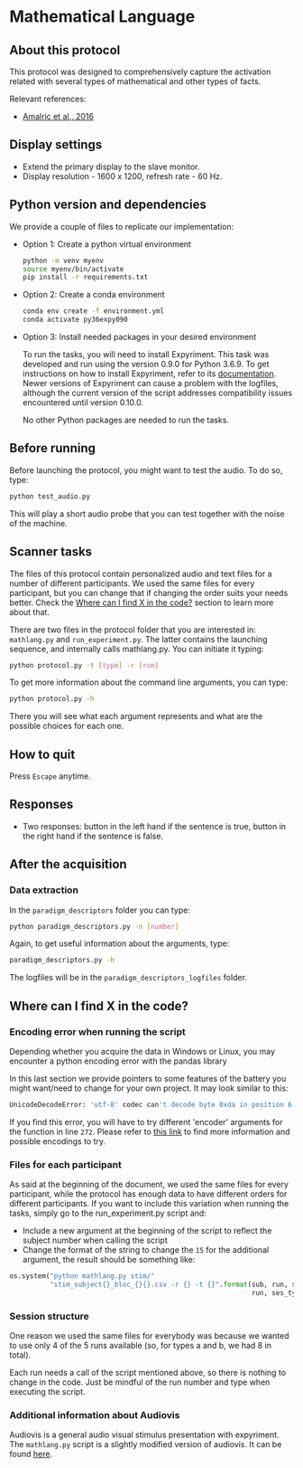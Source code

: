 # Mathematical Language

## About this protocol

This protocol was designed to comprehensively capture the activation related with several types of mathematical and other types of facts.

Relevant references:

* [Amalric et al., 2016](https://www.pnas.org/doi/full/10.1073/pnas.1603205113)

## Display settings

* Extend the primary display to the slave monitor.
* Display resolution - 1600 x 1200, refresh rate - 60 Hz.

## Python version and dependencies

We provide a couple of files to replicate our implementation:

* Option 1: Create a python virtual environment

    ```bash
    python -m venv myenv
    source myenv/bin/activate
    pip install -r requirements.txt
    ```

* Option 2: Create a conda environment 

    ```bash
    conda env create -f environment.yml
    conda activate py36expy090
    ```

* Option 3: Install needed packages in your desired environment
  
  To run the tasks, you will need to install Expyriment. This task was developed and run using the version 0.9.0 for Python 3.6.9. To get instructions on how to install Expyriment, refer to its [documentation](https://docs.expyriment.org/Installation.html). Newer versions of Expyriment can cause a problem with the logfiles, although the current version of the script addresses compatibility issues encountered until version 0.10.0.
  
  No other Python packages are needed to run the tasks.

## Before running

Before launching the protocol, you might want to test the audio. To do so, type:

```bash
python test_audio.py
```

This will play a short audio probe that you can test together with the noise of the machine.

## Scanner tasks

The files of this protocol contain personalized audio and text files for a number of different participants. We used the same files for every participant, but you can change that if changing the order suits your needs better. Check the [Where can I find X in the code?](#where-can-i-find-x-in-the-code) section to learn more about that.

There are two files in the protocol folder that you are interested in: `mathlang.py` and `run_experiment.py`. The latter contains the launching sequence, and internally calls mathlang.py. You can initiate it typing:

```bash
python protocol.py -t [type] -r [run]
```

To get more information about the command line arguments, you can type:

```bash
python protocol.py -h
```

There you will see what each argument represents and what are the possible choices for each one.

## How to quit

Press `Escape` anytime.

## Responses

* Two responses: button in the left hand if the sentence is true, button in the right hand if the sentence is false.

## After the acquisition

### Data extraction

In the `paradigm_descriptors` folder you can type:

```bash
python paradigm_descriptors.py -n [number]
```

Again, to get useful information about the arguments, type:

```bash
paradigm_descriptors.py -h
```

The logfiles will be in the `paradigm_descriptors_logfiles` folder.

## Where can I find X in the code?

### Encoding error when running the script

Depending whether you acquire the data in Windows or Linux, you may encounter a python encoding error with the pandas library

In this last section we provide pointers to some features of the battery you might want/need to change for your own project. It may look similar to this:

```bash
UnicodeDecodeError: 'utf-8' codec can't decode byte 0xda in position 6: invalid continuation byte
```

If you find this error, you will have to try different 'encoder' arguments for the function in line `272`. Please refer to [this link](https://stackoverflow.com/questions/18171739/unicodedecodeerror-when-reading-csv-file-in-pandas-with-python)
to find more information and possible encodings to try.

### Files for each participant

As said at the beginning of the document, we used the same files for every participant, while the protocol has enough data to have different orders for different participants. If you want to include this variation when running the tasks, simply go to the run_experiment.py script and:

* Include a new argument at the beginning of the script to reflect the subject number when calling the script
* Change the format of the string to change the `15` for the additional argument, the result should be something like:

```python
os.system("python mathlang.py stim/"
          "stim_subject{}_bloc_{}{}.csv -r {} -t {}".format(sub, run, ses_type, 
                                                            run, ses_type))
```

### Session structure

One reason we used the same files for everybody was because we wanted to use only 4 of the 5 runs available (so, for types a and b, we had 8 in total). 

Each run needs a call of the script mentioned above, so there is nothing to change in the code. Just be mindful of the run number and type when executing the script.

### Additional information about Audiovis

Audiovis is a general audio visual stimulus presentation with expyriment. The `mathlang.py` script is a slightly modified version of audiovis. It can be found [here](https://github.com/chrplr/audiovis).

